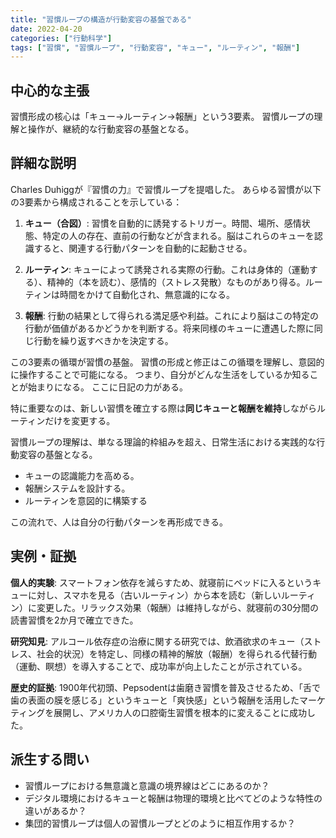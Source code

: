 ```yaml
---
title: "習慣ループの構造が行動変容の基盤である"
date: 2022-04-20
categories: ["行動科学"]
tags: ["習慣", "習慣ループ", "行動変容", "キュー", "ルーティン", "報酬"]
---
```


## 中心的な主張

習慣形成の核心は「キュー→ルーティン→報酬」という3要素。
習慣ループの理解と操作が、継続的な行動変容の基盤となる。

## 詳細な説明

Charles Duhiggが『習慣の力』で習慣ループを提唱した。
あらゆる習慣が以下の3要素から構成されることを示している：

1. **キュー（合図）**: 習慣を自動的に誘発するトリガー。時間、場所、感情状態、特定の人の存在、直前の行動などが含まれる。脳はこれらのキューを認識すると、関連する行動パターンを自動的に起動させる。

2. **ルーティン**: キューによって誘発される実際の行動。これは身体的（運動する）、精神的（本を読む）、感情的（ストレス発散）なものがあり得る。ルーティンは時間をかけて自動化され、無意識的になる。

3. **報酬**: 行動の結果として得られる満足感や利益。これにより脳はこの特定の行動が価値があるかどうかを判断する。将来同様のキューに遭遇した際に同じ行動を繰り返すべきかを決定する。

この3要素の循環が習慣の基盤。
習慣の形成と修正はこの循環を理解し、意図的に操作することで可能になる。
つまり、自分がどんな生活をしているか知ることが始まりになる。
ここに日記の力がある。

特に重要なのは、新しい習慣を確立する際は**同じキューと報酬を維持**しながらルーティンだけを変更する。

習慣ループの理解は、単なる理論的枠組みを超え、日常生活における実践的な行動変容の基盤となる。
- キューの認識能力を高める。
- 報酬システムを設計する。
- ルーティンを意図的に構築する

この流れで、人は自分の行動パターンを再形成できる。

## 実例・証拠

**個人的実験**: スマートフォン依存を減らすため、就寝前にベッドに入るというキューに対し、スマホを見る（古いルーティン）から本を読む（新しいルーティン）に変更した。リラックス効果（報酬）は維持しながら、就寝前の30分間の読書習慣を2か月で確立できた。

**研究知見**: アルコール依存症の治療に関する研究では、飲酒欲求のキュー（ストレス、社会的状況）を特定し、同様の精神的解放（報酬）を得られる代替行動（運動、瞑想）を導入することで、成功率が向上したことが示されている。

**歴史的証拠**: 1900年代初頭、Pepsodentは歯磨き習慣を普及させるため、「舌で歯の表面の膜を感じる」というキューと「爽快感」という報酬を活用したマーケティングを展開し、アメリカ人の口腔衛生習慣を根本的に変えることに成功した。

## 派生する問い

- 習慣ループにおける無意識と意識の境界線はどこにあるのか？
- デジタル環境におけるキューと報酬は物理的環境と比べてどのような特性の違いがあるか？
- 集団的習慣ループは個人の習慣ループとどのように相互作用するか？